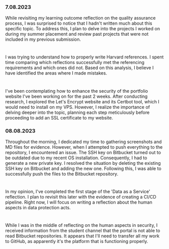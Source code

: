 ### 7.08.2023
While revisiting my learning outcome reflection on the quality assurance process, I was surprised to notice that I hadn't written much about this specific topic. To address this, I plan to delve into the projects I worked on during my summer placement and review past projects that were not included in my previous submission.
#
I was trying to understand how to properly write Harvard references. I spent time comparing which reflections successfully met the referencing requirements and which ones did not. Based on this analysis, I believe I have identified the areas where I made mistakes.
#
I've been contemplating how to enhance the security of the portfolio website I've been working on for the past 2 weeks. After conducting research, I explored the Let's Encrypt website and its Certbot tool, which I would need to install on my VPS. However, I realize the importance of delving deeper into the topic, planning each step meticulously before proceeding to add an SSL certificate to my website.
### 08.08.2023
Throughout the morning, I dedicated my time to gathering screenshots and MD files for evidence. However, when I attempted to push everything to the repository, I encountered an issue. The SSH key on Bitbucket turned out to be outdated due to my recent OS installation. Consequently, I had to generate a new private key. I resolved the situation by deleting the existing SSH key on Bitbucket and adding the new one. Following this, I was able to successfully push the files to the Bitbucket repository.
#
In my opinion, I've completed the first stage of the 'Data as a Service' reflection. I plan to revisit this later with the evidence of creating a CI/CD pipeline. Right now, I will focus on writing a reflection about the human aspects in data protection acts.
#
While I was in the middle of reflecting on the human aspects in security, I received information from the student channel that the portal is not able to read Bitbucket repositories. It appears that I'll need to transfer all my work to GitHub, as apparently it's the platform that is functioning properly.




